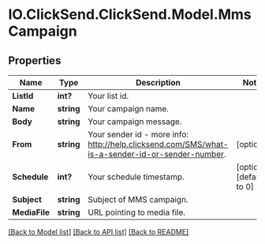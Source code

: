 # IO.ClickSend.ClickSend.Model.MmsCampaign
## Properties

Name | Type | Description | Notes
------------ | ------------- | ------------- | -------------
**ListId** | **int?** | Your list id. | 
**Name** | **string** | Your campaign name. | 
**Body** | **string** | Your campaign message. | 
**From** | **string** | Your sender id - more info: http://help.clicksend.com/SMS/what-is-a-sender-id-or-sender-number. | [optional] 
**Schedule** | **int?** | Your schedule timestamp. | [optional] [default to 0]
**Subject** | **string** | Subject of MMS campaign. | 
**MediaFile** | **string** | URL pointing to media file. | 

[[Back to Model list]](../README.md#documentation-for-models) [[Back to API list]](../README.md#documentation-for-api-endpoints) [[Back to README]](../README.md)

